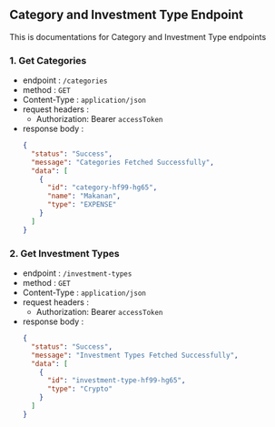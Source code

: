 ## Category and Investment Type Endpoint

This is documentations for Category and Investment Type endpoints

### 1. Get Categories

- endpoint : `/categories`
- method : `GET`
- Content-Type : `application/json`
- request headers :
  - Authorization: Bearer `accessToken`
- response body :
  ```json
  {
    "status": "Success",
    "message": "Categories Fetched Successfully",
    "data": [
      {
        "id": "category-hf99-hg65",
        "name": "Makanan",
        "type": "EXPENSE"
      }
    ]
  }
  ```

### 2. Get Investment Types

- endpoint : `/investment-types`
- method : `GET`
- Content-Type : `application/json`
- request headers :
  - Authorization: Bearer `accessToken`
- response body :
  ```json
  {
    "status": "Success",
    "message": "Investment Types Fetched Successfully",
    "data": [
      {
        "id": "investment-type-hf99-hg65",
        "type": "Crypto"
      }
    ]
  }
  ```
